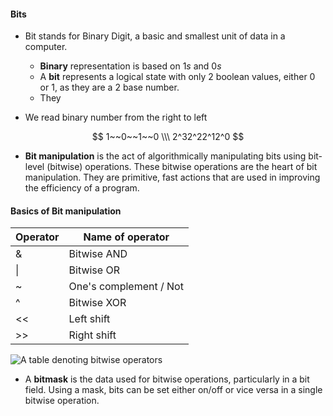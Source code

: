 #### Bits

* Bit stands for Binary Digit, a basic and smallest unit of data in a computer.
  * **Binary** representation is based on $1s$ and $0s$
  * A **bit** represents a logical state with only 2 boolean values, either 0 or 1, as they are a 2 base number.
  * They

* We read binary number from the right to left

$$
1~~0~~1~~0 \\\
2^32^22^12^0
$$

* **Bit manipulation** is the act of algorithmically manipulating bits using bit-level (bitwise) operations. These bitwise operations are the heart of bit manipulation. They are primitive, fast actions that are used in improving the efficiency of a program.

#### Basics of Bit manipulation

| Operator | Name of operator       |
| -------- | ---------------------- |
| &        | Bitwise AND            |
| \|       | Bitwise OR             |
| ~        | One's complement / Not |
| ^        | Bitwise XOR            |
| <<       | Left shift             |
| >>       | Right shift            |

![A table denoting bitwise operators](https://www.educative.io/cdn-cgi/image/f=auto,fit=contain,w=600/api/page/4984908798230528/image/download/6232914390417408)

* A **bitmask** is the data used for bitwise operations, particularly in a bit field. Using a mask, bits can be set either on/off or vice versa in a single bitwise operation.